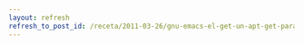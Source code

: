 ```yaml
---
layout: refresh
refresh_to_post_id: /receta/2011-03-26/gnu-emacs-el-get-un-apt-get-para-emacs
---
```

